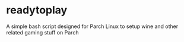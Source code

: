 # readytoplay
A simple bash script designed for Parch Linux to setup wine and other related gaming stuff on Parch
